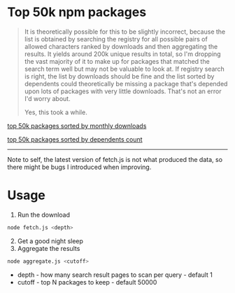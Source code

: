 # Top 50k npm packages

> It is theoretically possible for this to be slightly incorrect, because the list is obtained by searching the registry for all possible pairs of allowed characters ranked by downloads and then aggregating the results. It yields around 200k unique results in total, so I'm dropping the vast majority of it to make up for packages that matched the search term well but may not be valuable to look at. If registry search is right, the list by downloads should be fine and the list sorted by dependents could theoretically be missing a package that's depended upon lots of packages with very little downloads. That's not an error I'd worry about.
>  
> Yes, this took a while.

  [top 50k packages sorted by monthly downloads](./per-monthly_dl.md)
  
  [top 50k packages sorted by dependents count](./per-dependents_count.md)


----
Note to self, the latest version of fetch.js is not what produced the data, so there might be bugs I introduced when improving.


# Usage

1. Run the download 
```bash
node fetch.js <depth>
```
2. Get a good night sleep
3. Aggregate the results
```bash
node aggregate.js <cutoff>
```

- depth - how many search result pages to scan per query - default 1
- cutoff - top N packages to keep - default 50000